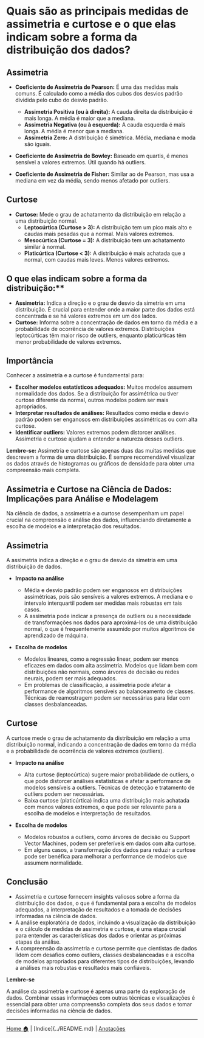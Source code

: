 # Quais são as principais medidas de assimetria e curtose e o que elas indicam sobre a forma da distribuição dos dados?


## Assimetria

* **Coeficiente de Assimetria de Pearson:** É uma das medidas mais comuns. É calculado como a média dos cubos dos desvios padrão dividida pelo cubo do desvio padrão.
    * **Assimetria Positiva (ou à direita):** A cauda direita da distribuição é mais longa. A média é maior que a mediana.
    * **Assimetria Negativa (ou à esquerda):** A cauda esquerda é mais longa. A média é menor que a mediana.
    * **Assimetria Zero:** A distribuição é simétrica. Média, mediana e moda são iguais.

* **Coeficiente de Assimetria de Bowley:** Baseado em quartis, é menos sensível a valores extremos. Útil quando há outliers.

* **Coeficiente de Assimetria de Fisher:** Similar ao de Pearson, mas usa a mediana em vez da média, sendo menos afetado por outliers.

## Curtose

* **Curtose:** Mede o grau de achatamento da distribuição em relação a uma distribuição normal.
    * **Leptocúrtica (Curtose > 3):** A distribuição tem um pico mais alto e caudas mais pesadas que a normal. Mais valores extremos.
    * **Mesocúrtica (Curtose = 3):** A distribuição tem um achatamento similar à normal.
    * **Platicúrtica (Curtose < 3):** A distribuição é mais achatada que a normal, com caudas mais leves. Menos valores extremos.

## O que elas indicam sobre a forma da distribuição:**

* **Assimetria:** Indica a direção e o grau de desvio da simetria em uma distribuição. É crucial para entender onde a maior parte dos dados está concentrada e se há valores extremos em um dos lados.
* **Curtose:** Informa sobre a concentração de dados em torno da média e a probabilidade de ocorrência de valores extremos. Distribuições leptocúrticas têm maior risco de outliers, enquanto platicúrticas têm menor probabilidade de valores extremos.

## Importância

Conhecer a assimetria e a curtose é fundamental para:

* **Escolher modelos estatísticos adequados:** Muitos modelos assumem normalidade dos dados. Se a distribuição for assimétrica ou tiver curtose diferente da normal, outros modelos podem ser mais apropriados.
* **Interpretar resultados de análises:** Resultados como média e desvio padrão podem ser enganosos em distribuições assimétricas ou com alta curtose.
* **Identificar outliers:** Valores extremos podem distorcer análises. Assimetria e curtose ajudam a entender a natureza desses outliers.

**Lembre-se:** Assimetria e curtose são apenas duas das muitas medidas que descrevem a forma de uma distribuição. É sempre recomendável visualizar os dados através de histogramas ou gráficos de densidade para obter uma compreensão mais completa.

## Assimetria e Curtose na Ciência de Dados: Implicações para Análise e Modelagem

Na ciência de dados, a assimetria e a curtose desempenham um papel crucial na compreensão e análise dos dados, influenciando diretamente a escolha de modelos e a interpretação dos resultados.

## Assimetria

A assimetria indica a direção e o grau de desvio da simetria em uma distribuição de dados. 

* **Impacto na análise**

    * Média e desvio padrão podem ser enganosos em distribuições assimétricas, pois são sensíveis a valores extremos. A mediana e o intervalo interquartil podem ser medidas mais robustas em tais casos.
    * A assimetria pode indicar a presença de outliers ou a necessidade de transformações nos dados para aproximá-los de uma distribuição normal, o que é frequentemente assumido por muitos algoritmos de aprendizado de máquina.

* **Escolha de modelos**

    * Modelos lineares, como a regressão linear, podem ser menos eficazes em dados com alta assimetria. Modelos que lidam bem com distribuições não normais, como árvores de decisão ou redes neurais, podem ser mais adequados.
    * Em problemas de classificação, a assimetria pode afetar a performance de algoritmos sensíveis ao balanceamento de classes. Técnicas de reamostragem podem ser necessárias para lidar com classes desbalanceadas.

## Curtose

A curtose mede o grau de achatamento da distribuição em relação a uma distribuição normal, indicando a concentração de dados em torno da média e a probabilidade de ocorrência de valores extremos (outliers).

* **Impacto na análise**

    * Alta curtose (leptocúrtica) sugere maior probabilidade de outliers, o que pode distorcer análises estatísticas e afetar a performance de modelos sensíveis a outliers. Técnicas de detecção e tratamento de outliers podem ser necessárias.
    * Baixa curtose (platicúrtica) indica uma distribuição mais achatada com menos valores extremos, o que pode ser relevante para a escolha de modelos e interpretação de resultados.

* **Escolha de modelos**

    * Modelos robustos a outliers, como árvores de decisão ou Support Vector Machines, podem ser preferíveis em dados com alta curtose.
    * Em alguns casos, a transformação dos dados para reduzir a curtose pode ser benéfica para melhorar a performance de modelos que assumem normalidade.

## Conclusão

* Assimetria e curtose fornecem insights valiosos sobre a forma da distribuição dos dados, o que é fundamental para a escolha de modelos adequados, a interpretação de resultados e a tomada de decisões informadas na ciência de dados.
* A análise exploratória de dados, incluindo a visualização da distribuição e o cálculo de medidas de assimetria e curtose, é uma etapa crucial para entender as características dos dados e orientar as próximas etapas da análise.
* A compreensão da assimetria e curtose permite que cientistas de dados lidem com desafios como outliers, classes desbalanceadas e a escolha de modelos apropriados para diferentes tipos de distribuições, levando a análises mais robustas e resultados mais confiáveis. 

**Lembre-se** 

A análise da assimetria e curtose é apenas uma parte da exploração de dados. Combinar essas informações com outras técnicas e visualizações é essencial para obter uma compreensão completa dos seus dados e tomar decisões informadas na ciência de dados. 

-----

[Home 🏠](../../README.md) | [Indice]{../README.md} | [Anotações](../anotacoes.md)